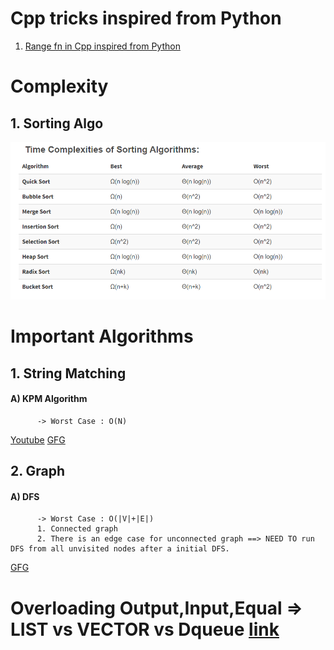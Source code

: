 # Cpp tricks inspired from Python
1. [Range fn in Cpp inspired from Python](http://shishtpal.blogspot.com/2015/01/range-function-in-c-inspired-from-python.html#:~:text=range()%20function%20in%20C%2B%2B%20%3A%20Inspired%20from%20Python,-%23%20What%20is%20range&text=%23%20A%20sequence%20of%20numbers%20from,\)%2C%20and%20optional%20step%20parameter.&text=%23%20You%20are%20not%20limited%20to,float%20(%20*%20)%20data%20type.)
# Complexity

## 1. Sorting Algo  
![](Quick_References/Sorting_Complexity.PNG)  

# Important Algorithms

## 1. String Matching
  
  #### A) KPM Algorithm
          -> Worst Case : O(N)
   [Youtube](https://www.youtube.com/watch?v=V5-7GzOfADQ)
   [GFG](https://www.geeksforgeeks.org/kmp-algorithm-for-pattern-searching/)

## 2. Graph  
  
  #### A) DFS  
          -> Worst Case : O(|V|+|E|)  
          1. Connected graph  
          2. There is an edge case for unconnected graph ==> NEED TO run DFS from all unvisited nodes after a initial DFS. 
   [GFG](https://www.geeksforgeeks.org/depth-first-search-or-dfs-for-a-graph/)  
    
# Overloading Output,Input,Equal => LIST vs VECTOR vs Dqueue [link](http://www.yolinux.com/TUTORIALS/LinuxTutorialC++STL.html#LIST)

